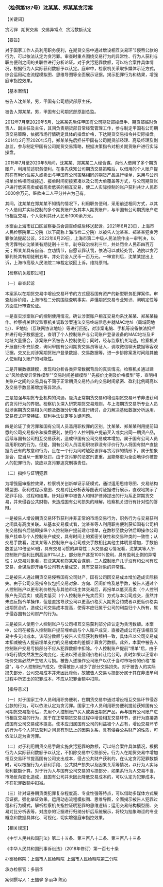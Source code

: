 ###  （检例第187号）沈某某、郑某某贪污案 

【关键词】

贪污罪  期货交易  交易异常点  贪污数额认定

【要旨】

对于国家工作人员利用职务便利，在期货交易中通过增设相互交易环节侵吞公款的行为，可以依法认定为贪污罪。审查时重点围绕交易行为的异常性、行为人获利与职务便利之间的关联性进行分析论证。对于贪污犯罪数额，可以结合案件具体情况，根据行为人实际获利数额予以认定。庭审中，检察机关采取多媒体示证方式，综合运用动态流程模拟图、思维导图等全面展示证据，揭示犯罪行为和结果，增强庭审指控效果。

【基本案情】

被告人沈某某，男，甲国有公司期货部原主任。

被告人郑某某，男，甲国有公司期货部原副总监。

2012年7月至2020年5月，沈某某先后任甲国有公司期货部操盘手、期货部临时负责人、副主任及主任，其间负责期货部日常经营管理工作，参与制定甲国有公司期货交易策略，依据市场行情确定具体的操盘价格，下达期货交易指令并实际操盘。2014年2月至2020年5月，郑某某先后担任甲国有公司期货部经理、高级经理及副总监，参与制定甲国有公司期货交易策略，根据决策指令对相关期货账户进行实际操盘。

2015年7月至2020年5月间，沈某某、郑某某二人经合谋，向他人借用了多个期货账户，利用前述职务便利，在事先获知公司期货交易策略后，以借用的个人账户提前在有利价位买入或卖出与甲国有公司策略相同的期货产品进行埋单，采用与公司报单价格相同或接近、报单时间衔接紧凑以及公司大单覆盖等方式，与公司期货账户进行低买高卖或者高卖低买的相互交易，使二人实际控制的账户获利共计人民币3000余万元，赃款由二人平分并占为己有。

其间，沈某某在郑某某不知情的情况下，利用职务便利，采用前述相同方式，以其个人借用并实际控制的多个期货账户及其本人期货账户，与甲国有公司期货账户进行相互交易，个人获利共计人民币1000余万元。

本案由上海市虹口区监察委员会调查终结后移送起诉。2021年6月23日，上海市人民检察院第二分院（以下简称上海市检二分院）以被告人沈某某、郑某某犯贪污罪依法提起公诉。2022年6月29日，上海市第二中级人民法院作出一审判决，以贪污罪判处沈某某有期徒刑十三年，剥夺政治权利三年，并处罚金人民币四百万元；郑某某具有自首、立功情节，自愿认罪认罚，依法可以减轻处罚，法院以贪污罪判处其有期徒刑五年，并处罚金人民币一百万元。一审宣判后，沈某某提出上诉，上海市高级人民法院二审裁定驳回上诉，维持原判。

【检察机关履职过程】

（一）审查起诉

本案系以在期货交易中增设交易环节的方式侵吞国有资产的新型职务犯罪案件。审查起诉阶段，上海市检二分院围绕查明事实、弄懂期货交易专业知识、阐明定性等方面进行审查论证。

一是查实涉案账户的控制使用情况，确认涉案账户相互交易均系沈某某、郑某某操作。检察机关建议监察机关调取涉案违法交易终端信息并就MAC地址（局域网地址）、IP地址（互联网协议地址）等进行匹配，对涉案电脑、手机等设备依法扣押并进行电子数据鉴定，查明了个人控制账户与公司账户登录设备的MAC地址及IP地址大量重合，涉案账户系被告人控制使用；同时，经与监察机关沟通，检察机关开展自行补充侦查，询问甲国有公司期货交易员等证人，调取微信聊天数据等客观证据，交叉比对涉案期货账户登录数据、交易数据等，进一步排除案发时间段其他人使用相关账户的可能性。

二是开展数据建模，发现和分析各类异常数据背后的真实情况。检察机关通过建立"风险承受异常性模型""交易时间差额模型""先报价比例及价格模型"等，查明相关账户之间的交易具有不同于正常期货交易特点的交易时间紧密、盈利比例畸高以及交易手数显著增加等异常点。

三是加强与期货专业机构的沟通，厘清正常期货交易和增设期货交易环节非法获利的贪污行为的界限。检察机关深入研究期货交易规则，与上海期货交易所专业人员就涉案期货交易相关问题及数据分析难点进行研讨，合力解决基础数据分析运用、交易模式异常特征、获利手法认定等关键问题。

四是论证了贪污罪和国有公司人员滥用职权罪的区别。沈某某、郑某某利用提前知悉的公司交易指令和操盘便利，使用个人控制账户提前买入或卖出同一期货产品，后续与国有公司相互交易获利，造成甲国有公司交易成本增加，属于国有公司人员滥用职权的行为。但是，国有公司人员滥用职权罪没有评价行为人将国有财产直接据为己有的故意和行为，且在一个行为同时触犯该罪与贪污罪的情形下，属于想象竞合，应当从一重罪处罚，由于贪污罪的法定刑更重，且能够更为全面地评价被告人的犯罪行为，故应以贪污罪追究刑事责任。

（二）指控与证明犯罪

为增强庭审指控效果，检察机关创新举证示证模式，通过适用思维导图、交易结构模型图、获利过程示意图、交易对比分析表等图表对证据进行展示，直观地揭示了犯罪手段、过程和结果。针对庭审中被告人和辩护律师提出的行为系正常期货交易，并未侵吞公共财物，未造成国有公司损失的辩解，检察机关进行有针对性的答辩。

一是被告人增设期货交易环节获利并非正常的市场交易行为，职务行为与交易获利之间具有高度关联。从基本交易模式看，沈某某等人利用职务便利获知国有公司相关交易指令后随即操纵个人控制账户提前建仓埋单，在数秒至数分钟后即操作公司账户挂单与个人控制账户成交，具有时间上的紧密关联性和交易种类的一致性；从交易手数看，沈某某等人控制账户与公司成交手数相比其他主体明显增加，手数倍数差达10倍至50倍，具有交易习惯的异常性；从交易盈亏情况看，沈某某等人所控制账户盈利比例高达91%以上，部分账户甚至100%盈利，具有盈利比例的异常性；从交易对象看，在沈某某和郑某某合谋前，二人控制账户几乎没有和公司有过交易，合谋后即开始与公司有大量成交，具有交易对象的异常性。

二是被告人通过期货交易侵吞国有公司财产，国有公司因交易成本增加造成实际损失。由于公司交易指令仅包括交易对象、方向、区间价格及总手数，被告人通过个人控制账户以更有利价格先与其他市场主体交易后，再报单以低买高卖（个人控制账户先买后卖）或高卖低买（个人控制账户先卖后买）方式与本公司成交，虽然并未违反指令单操作，但是直接导致公司以更高价格买入期货合约或者以更低价格卖出期货合约，造成公司交易成本提高，使得本应归属于公司的利益归个人所有，属于侵吞国有公司财产的行为。

三是被告人使用个人控制账户与公司相互交易获利部分应认定为贪污数额。本案中，公司在被告人控制账户提前埋单后与个人账户成交，直接造成公司在该相互交易中多支出成本，该部分数额与被告人实际获利数额相一致，具体应以公司交易成本扣减被告人提前埋单支付的交易成本的差额计算贪污数额。此外，本案中被告人控制账户交易亏损部分不应从犯罪数额中扣除。个人控制账户提前"埋单"后，由于市场行情突然发生反向变化，无法以预设盈利价格转让给公司，此时如果以正常市场价交易必然产生较大亏损。被告人遂操作公司账户以优于当时市场价的价格"接盘"，与个人控制账户成交，使得被告人减少了部分交易损失。对于被告人的实际损失部分，公司交易成本并未因此降低，故被告人交易亏损部分属于其在非法牟利过程中所支出的犯罪成本，不应从犯罪金额中扣除。

【指导意义】

（一）对于国家工作人员利用职务便利，在期货交易中通过增设相互交易环节侵吞公款的行为，可以依法认定为贪污罪。国家工作人员利用职务便利提前获知国有公司期货交易指令后，先用个人控制账户买入或卖出期货产品，再与国有公司账户进行相互交易的行为，属于在正常期货交易过程中增设相互交易环节，该行为直接造成国有公司交易成本提高，使本应归属国有公司的利益被个人占有，增设交易环节的行为与个人非法获利之间具有刑法上的因果关系，具有侵吞公共财产的性质，可依法认定为贪污罪。

（二）对于利用期货交易手段实施贪污犯罪的数额，可以结合案件具体情况，根据行为人实际获利数额予以认定，不扣除交易中亏损部分。行为人在期货交易中增加相互交易环节提高国有公司支出成本，侵占公共财产获利的，在认定贪污犯罪数额时，可以根据行为人获利手段、公共财产损失以及因果关系等情况，以行为人实际获利数额计算。对于行为人与国有公司交易的亏损部分，如果系行为人交易不当、市场反向变化造成，且国有公司并未因此降低交易成本的，可以认定为犯罪成本，不在犯罪数额中扣减。

（三）针对证券期货类犯罪复杂程度高、专业性强等特点，可以借助多媒体方式展示证据，强化举证效果。运用动态流程模拟图、思维导图，全面揭示被告人犯罪过程和行为模式，解析检察机关指控证明犯罪的思维逻辑；运用交易结构模型图、交易对比分析表等，对庞杂的证据进行归纳分析后系统展示，将较为抽象晦涩的专业概念和数据具体化、可视化，切实增强庭审指控效果。

【相关规定】

《中华人民共和国刑法》第二十五条、第三百八十二条、第三百八十三条

《中华人民共和国刑事诉讼法》（2018年修订）第一百七十条

办案检察院：上海市人民检察院 上海市人民检察院第二分院

承办检察官：多丽华

案例撰写人：王喆骅 多丽华 陈沁

